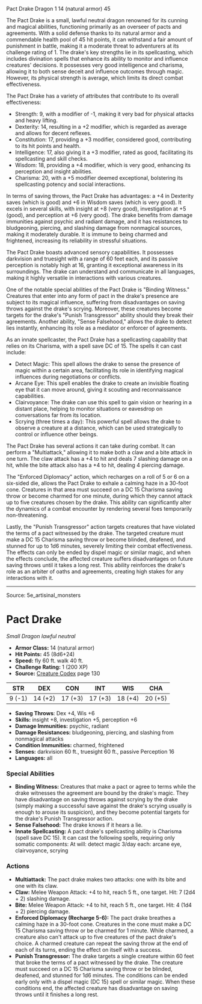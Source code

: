 <MonsterName/>Pact Drake</MonsterName>
<CreatureType/>Dragon</CreatureType>
<CR/>1</CR>
<AC/>14 (natural armor)</AC>
<HP/>45</HP>
<summary>The Pact Drake is a small, lawful neutral dragon renowned for its cunning and magical abilities, functioning primarily as an overseer of pacts and agreements. With a solid defense thanks to its natural armor and a commendable health pool of 45 hit points, it can withstand a fair amount of punishment in battle, making it a moderate threat to adventurers at its challenge rating of 1. The drake's key strengths lie in its spellcasting, which includes divination spells that enhance its ability to monitor and influence creatures' decisions. It possesses very good intelligence and charisma, allowing it to both sense deceit and influence outcomes through magic. However, its physical strength is average, which limits its direct combat effectiveness. </summary>

<detail>

The Pact Drake has a variety of attributes that contribute to its overall effectiveness:

- Strength: 9, with a modifier of -1, making it very bad for physical attacks and heavy lifting.
- Dexterity: 14, resulting in a +2 modifier, which is regarded as average and allows for decent reflexes.
- Constitution: 17, providing a +3 modifier, considered good, contributing to its hit points and health.
- Intelligence: 17, also giving it a +3 modifier, rated as good, facilitating its spellcasting and skill checks.
- Wisdom: 18, providing a +4 modifier, which is very good, enhancing its perception and insight abilities.
- Charisma: 20, with a +5 modifier deemed exceptional, bolstering its spellcasting potency and social interactions.

In terms of saving throws, the Pact Drake has advantages: a +4 in Dexterity saves (which is good) and +6 in Wisdom saves (which is very good). It excels in several skills, with insight at +8 (very good), investigation at +5 (good), and perception at +6 (very good). The drake benefits from damage immunities against psychic and radiant damage, and it has resistances to bludgeoning, piercing, and slashing damage from nonmagical sources, making it moderately durable. It is immune to being charmed and frightened, increasing its reliability in stressful situations.

The Pact Drake boasts advanced sensory capabilities. It possesses darkvision and truesight with a range of 60 feet each, and its passive perception is notably high at 16, granting it exceptional awareness in its surroundings. The drake can understand and communicate in all languages, making it highly versatile in interactions with various creatures.

One of the notable special abilities of the Pact Drake is "Binding Witness." Creatures that enter into any form of pact in the drake's presence are subject to its magical influence, suffering from disadvantages on saving throws against the drake's scrying. Moreover, these creatures become targets for the drake's "Punish Transgressor" ability should they break their agreements. Another ability, "Sense Falsehood," allows the drake to detect lies instantly, enhancing its role as a mediator or enforcer of agreements.

As an innate spellcaster, the Pact Drake has a spellcasting capability that relies on its Charisma, with a spell save DC of 15. The spells it can cast include:

- Detect Magic: This spell allows the drake to sense the presence of magic within a certain area, facilitating its role in identifying magical influences during negotiations or conflicts.
- Arcane Eye: This spell enables the drake to create an invisible floating eye that it can move around, giving it scouting and reconnaissance capabilities.
- Clairvoyance: The drake can use this spell to gain vision or hearing in a distant place, helping to monitor situations or eavesdrop on conversations far from its location.
- Scrying (three times a day): This powerful spell allows the drake to observe a creature at a distance, which can be used strategically to control or influence other beings.

The Pact Drake has several actions it can take during combat. It can perform a "Multiattack," allowing it to make both a claw and a bite attack in one turn. The claw attack has a +4 to hit and deals 7 slashing damage on a hit, while the bite attack also has a +4 to hit, dealing 4 piercing damage. 

The "Enforced Diplomacy" action, which recharges on a roll of 5 or 6 on a six-sided die, allows the Pact Drake to exhale a calming haze in a 30-foot cone. Creatures in that area must succeed on a DC 15 Charisma saving throw or become charmed for one minute, during which they cannot attack up to five creatures chosen by the drake. This ability can significantly alter the dynamics of a combat encounter by rendering several foes temporarily non-threatening.

Lastly, the "Punish Transgressor" action targets creatures that have violated the terms of a pact witnessed by the drake. The targeted creature must make a DC 15 Charisma saving throw or become blinded, deafened, and stunned for up to 1d6 minutes, severely limiting their combat effectiveness. The effects can only be ended by dispel magic or similar magic, and when the effects conclude, the affected creature suffers disadvantages on future saving throws until it takes a long rest. This ability reinforces the drake's role as an arbiter of oaths and agreements, creating high stakes for any interactions with it.</detail>



---

Source: 5e_artisinal_monsters

# Pact Drake

*Small* *Dragon* *lawful neutral*

- **Armor Class:** 14 (natural armor)
- **Hit Points:** 45 (8d6+24)
- **Speed:** fly 60 ft. walk 40 ft.
- **Challenge Rating:** 1 (200 XP)
- **Source:** [Creature Codex](https://koboldpress.com/kpstore/product/creature-codex-for-5th-edition-dnd) page 130

| STR | DEX | CON | INT | WIS | CHA |
| --- | --- | --- | --- | --- | --- |
| 9 (-1) | 14 (+2) | 17 (+3) | 17 (+3) | 18 (+4) | 20 (+5) |

- **Saving Throws**: Dex +4, Wis +6
- **Skills:** insight +8, investigation +5, perception +6
- **Damage Immunities:** psychic, radiant
- **Damage Resistances:** bludgeoning, piercing, and slashing from nonmagical attacks
- **Condition Immunities:** charmed, frightened
- **Senses:** darkvision 60 ft., truesight 60 ft., passive Perception 16
- **Languages:** all

### Special Abilities

- **Binding Witness:** Creatures that make a pact or agree to terms while the drake witnesses the agreement are bound by the drake's magic. They have disadvantage on saving throws against scrying by the drake (simply making a successful save against the drake's scrying usually is enough to arouse its suspicion), and they become potential targets for the drake's Punish Transgressor action.
- **Sense Falsehood:** The drake knows if it hears a lie.
- **Innate Spellcasting:** A pact drake's spellcasting ability is Charisma (spell save DC 15). It can cast the following spells, requiring only somatic components:
At will: detect magic
3/day each: arcane eye, clairvoyance, scrying

### Actions

- **Multiattack:** The pact drake makes two attacks: one with its bite and one with its claw.
- **Claw:** Melee Weapon Attack: +4 to hit, reach 5 ft., one target. Hit: 7 (2d4 + 2) slashing damage.
- **Bite:** Melee Weapon Attack: +4 to hit, reach 5 ft., one target. Hit: 4 (1d4 + 2) piercing damage.
- **Enforced Diplomacy (Recharge 5-6):** The pact drake breathes a calming haze in a 30-foot cone. Creatures in the cone must make a DC 15 Charisma saving throw or be charmed for 1 minute. While charmed, a creature also can't attack up to five creatures of the pact drake's choice. A charmed creature can repeat the saving throw at the end of each of its turns, ending the effect on itself with a success.
- **Punish Transgressor:** The drake targets a single creature within 60 feet that broke the terms of a pact witnessed by the drake. The creature must succeed on a DC 15 Charisma saving throw or be blinded, deafened, and stunned for 1d6 minutes. The conditions can be ended early only with a dispel magic (DC 15) spell or similar magic. When these conditions end, the affected creature has disadvantage on saving throws until it finishes a long rest.




